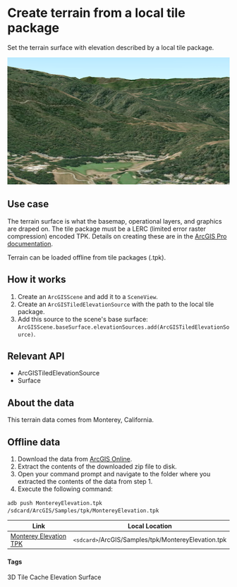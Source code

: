 # Create terrain from a local tile package

Set the terrain surface with elevation described by a local tile package.

![Create terrain from a local tile package](create-terrain-from-a-local-tile-package.png)

## Use case

The terrain surface is what the basemap, operational layers, and graphics are draped on. The tile package must be a LERC (limited error raster compression) encoded TPK. Details on creating these are in the [ArcGIS Pro documentation](https://pro.arcgis.com/en/pro-app/help/sharing/overview/tile-package.htm).

Terrain can be loaded offline from tile packages (.tpk).

## How it works

1. Create an `ArcGISScene` and add it to a `SceneView`.
1. Create an `ArcGISTiledElevationSource` with the path to the local tile package.
1. Add this source to the scene's base surface: `ArcGISScene.baseSurface.elevationSources.add(ArcGISTiledElevationSource)`.

## Relevant API

- ArcGISTiledElevationSource
- Surface

## About the data

This terrain data comes from Monterey, California.

## Offline data

1. Download the data from [ArcGIS Online](https://arcgisruntime.maps.arcgis.com/home/item.html?id=cce37043eb0440c7a5c109cf8aad55000).
1. Extract the contents of the downloaded zip file to disk.
1. Open your command prompt and navigate to the folder where you extracted the contents of the data from step 1.
1. Execute the following command:

`adb push MontereyElevation.tpk /sdcard/ArcGIS/Samples/tpk/MontereyElevation.tpk`

Link | Local Location
---------|-------|
|[Monterey Elevation TPK](https://arcgisruntime.maps.arcgis.com/home/item.html?id=cce37043eb0440c7a5c109cf8aad5500)| `<sdcard>`/ArcGIS/Samples/tpk/MontereyElevation.tpk |

#### Tags
3D
Tile Cache
Elevation
Surface